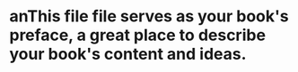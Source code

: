 # anThis file file serves as your book's preface, a great place to describe your book's content and ideas.



